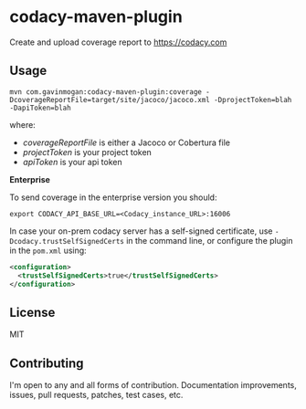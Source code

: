 # codacy-maven-plugin

Create and upload coverage report to https://codacy.com

## Usage

`mvn com.gavinmogan:codacy-maven-plugin:coverage -DcoverageReportFile=target/site/jacoco/jacoco.xml -DprojectToken=blah -DapiToken=blah`

where: 

* *coverageReportFile* is either a Jacoco or Cobertura file
* *projectToken* is your project token
* *apiToken* is your api token

**Enterprise**

To send coverage in the enterprise version you should:
```
export CODACY_API_BASE_URL=<Codacy_instance_URL>:16006
```

In case your on-prem codacy server has a self-signed certificate, 
use `-Dcodacy.trustSelfSignedCerts` in the command line, 
or configure the plugin in the `pom.xml` using:
```xml
<configuration>
  <trustSelfSignedCerts>true</trustSelfSignedCerts>
</configuration>
``` 

## License

MIT

## Contributing

I'm open to any and all forms of contribution. Documentation improvements, issues, pull requests, patches, test cases, etc.
